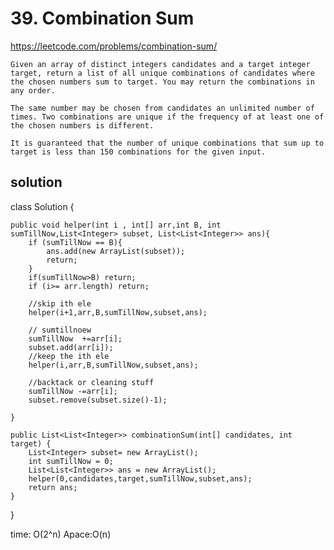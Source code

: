# 39. Combination Sum
https://leetcode.com/problems/combination-sum/

``` PS
Given an array of distinct integers candidates and a target integer target, return a list of all unique combinations of candidates where the chosen numbers sum to target. You may return the combinations in any order.

The same number may be chosen from candidates an unlimited number of times. Two combinations are unique if the frequency of at least one of the chosen numbers is different.

It is guaranteed that the number of unique combinations that sum up to target is less than 150 combinations for the given input.
```

## solution

class Solution {
    
    public void helper(int i , int[] arr,int B, int sumTillNow,List<Integer> subset, List<List<Integer>> ans){
        if (sumTillNow == B){
            ans.add(new ArrayList(subset));
            return;
        }
        if(sumTillNow>B) return;
        if (i>= arr.length) return;
        
        //skip ith ele
        helper(i+1,arr,B,sumTillNow,subset,ans);
        
        // sumtillnoew
        sumTillNow 	+=arr[i];
        subset.add(arr[i]);
        //keep the ith ele
        helper(i,arr,B,sumTillNow,subset,ans);
        
        //backtack or cleaning stuff
        sumTillNow -=arr[i];
        subset.remove(subset.size()-1);
        
    }
    
    public List<List<Integer>> combinationSum(int[] candidates, int target) {
        List<Integer> subset= new ArrayList();
        int sumTillNow = 0;
        List<List<Integer>> ans = new ArrayList();
        helper(0,candidates,target,sumTillNow,subset,ans);
        return ans;
    }
}

time: O(2^n)
Apace:O(n)
